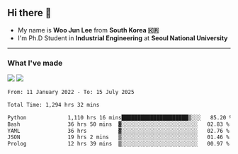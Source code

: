 ## Hi there 👋

- My name is **Woo Jun Lee** from **South Korea 🇰🇷**
- I'm Ph.D Student in **Industrial Engineering** at **Seoul National University**

---

### What I've made

<a href="https://share.streamlit.io/tomtom1103/kuiai_hackathon_2022/main/JL_app.py"><img src="https://img.shields.io/badge/Journey Lee-161B22?style=for-the-badge&logo=streamlit&logoColor=FF4B4B"/></a> <a href="https://jeon-100.github.io/Dangzang/"><img src="https://img.shields.io/badge/당신을 위한 장학금, 당장!-161B22?style=for-the-badge&logo=react&logoColor=#61DAFB"/></a>

<!--START_SECTION:waka-->

```txt
From: 11 January 2022 - To: 15 July 2025

Total Time: 1,294 hrs 32 mins

Python             1,110 hrs 16 mins█████████████████████▒░░░   85.20 %
Bash               36 hrs 50 mins  ▓░░░░░░░░░░░░░░░░░░░░░░░░   02.83 %
YAML               36 hrs          ▓░░░░░░░░░░░░░░░░░░░░░░░░   02.76 %
JSON               19 hrs 2 mins   ▒░░░░░░░░░░░░░░░░░░░░░░░░   01.46 %
Prolog             12 hrs 39 mins  ▒░░░░░░░░░░░░░░░░░░░░░░░░   00.97 %
```

<!--END_SECTION:waka-->
